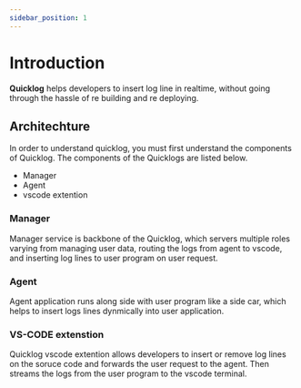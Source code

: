 ```yaml
---
sidebar_position: 1
---
```


# Introduction

**Quicklog** helps developers to insert log line in realtime, without going through
the hassle of re building and re deploying.

## Architechture

In order to understand quicklog, you must first understand the components of Quicklog. The components of the Quicklogs are listed below. 
- Manager
- Agent
- vscode extention

### Manager

Manager service is backbone of the Quicklog, which servers multiple roles varying from managing user data, routing the logs from agent to vscode, and inserting log 
lines to user program on user request.

### Agent
Agent application runs along side with user program like a side car, which helps to insert logs lines dynmically into user application.

### VS-CODE extenstion

Quicklog vscode extention allows developers to insert or remove log lines on the soruce code and forwards the user request to the agent. Then streams the logs from the user program to the vscode terminal.

